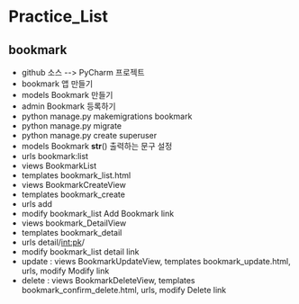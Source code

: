 # Practice_List
## bookmark
- github 소스 --> PyCharm 프로젝트
- bookmark 앱 만들기
- models Bookmark 만들기
- admin Bookmark 등록하기
- python manage.py makemigrations bookmark
- python manage.py migrate
- python manage.py create superuser
- models Bookmark __str__() 출력하는 문구 설정
- urls bookmark:list
- views BookmarkList
- templates bookmark_list.html
- views BookmarkCreateView
- templates bookmark_create
- urls add
- modify bookmark_list Add Bookmark link
- views bookmark_DetailView
- templates bookmark_detail
- urls detail/<int:pk>/
- modify bookmark_list detail link
- update :  views BookmarkUpdateView, templates bookmark_update.html, urls, modify Modify link
- delete :  views BookmarkDeleteView, templates bookmark_confirm_delete.html, urls, modify Delete link
